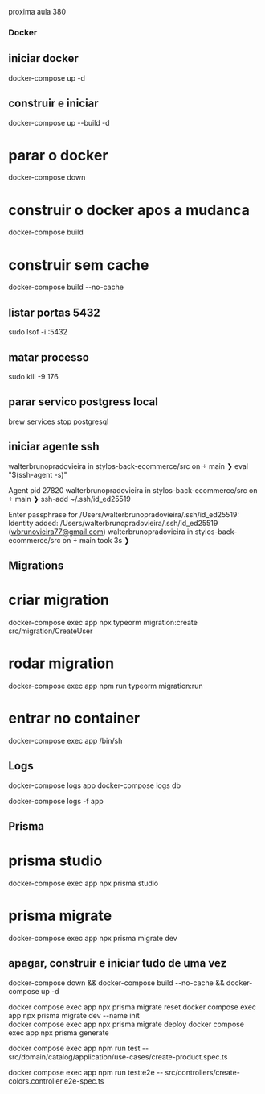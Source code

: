 proxima aula 380

### Docker

## iniciar docker

docker-compose up -d

## construir e iniciar

docker-compose up --build -d

# parar o docker

docker-compose down

# construir o docker apos a mudanca

docker-compose build

# construir sem cache

docker-compose build --no-cache

## listar portas 5432

sudo lsof -i :5432

## matar processo

sudo kill -9 176

## parar servico postgress local

brew services stop postgresql

## iniciar agente ssh

walterbrunopradovieira in stylos-back-ecommerce/src on  main ❯ eval "$(ssh-agent -s)"

Agent pid 27820
walterbrunopradovieira in stylos-back-ecommerce/src on  main ❯ ssh-add ~/.ssh/id_ed25519

Enter passphrase for /Users/walterbrunopradovieira/.ssh/id_ed25519:
Identity added: /Users/walterbrunopradovieira/.ssh/id_ed25519 (wbrunovieira77@gmail.com)
walterbrunopradovieira in stylos-back-ecommerce/src on  main took 3s ❯

## Migrations

# criar migration

docker-compose exec app npx typeorm migration:create src/migration/CreateUser

# rodar migration

docker-compose exec app npm run typeorm migration:run

# entrar no container

docker-compose exec app /bin/sh

## Logs

docker-compose logs app
docker-compose logs db

docker-compose logs -f app

## Prisma

# prisma studio

docker-compose exec app npx prisma studio

# prisma migrate

docker-compose exec app npx prisma migrate dev

## apagar, construir e iniciar tudo de uma vez

docker-compose down && docker-compose build --no-cache && docker-compose up -d


docker compose exec app npx prisma migrate reset
docker compose exec app npx prisma migrate dev --name init  
docker compose exec app npx prisma migrate deploy
docker compose exec app npx prisma generate

docker compose exec app npm run test -- src/domain/catalog/application/use-cases/create-product.spec.ts

docker compose exec app npm run test:e2e -- src/controllers/create-colors.controller.e2e-spec.ts